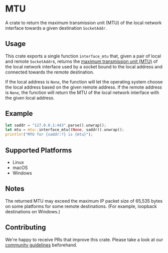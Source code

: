 # MTU

A crate to return the maximum transmission unit (MTU) of the local network interface towards a given destination `SocketAddr`.

## Usage

This crate exports a single function `interface_mtu` that, given a pair of local and remote `SocketAddr`s, returns the [maximum transmission unit (MTU)](https://en.wikipedia.org/wiki/Maximum_transmission_unit) of the local network interface used by a socket bound to the local address and connected towards the remote destination.

If the local address is `None`, the function will let the operating system choose the local address based on the given remote address. If the remote address is `None`, the function will return the MTU of the local network interface with the given local address.

## Example

```rust
let saddr = "127.0.0.1:443".parse().unwrap();
let mtu = mtu::interface_mtu((None, saddr)).unwrap();
println!("MTU for {saddr:?} is {mtu}");
```

## Supported Platforms

* Linux
* macOS
* Windows

## Notes

The returned MTU may exceed the maximum IP packet size of 65,535 bytes on some platforms for some remote destinations. (For example, loopback destinations on Windows.)

## Contributing

We're happy to receive PRs that improve this crate. Please take a look at our [community guidelines](CODE_OF_CONDUCT.md) beforehand.
